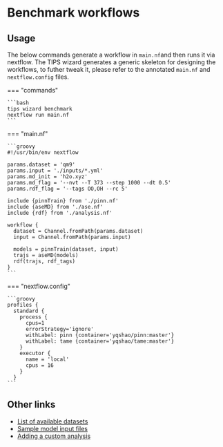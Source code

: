 # Benchmark workflows

## Usage

The below commands generate a workflow in `main.nf`and then runs it via
nextflow. The TIPS wizard generates a generic skeleton for designing the
workflows, to futher tweak it, please refer to the annotated `main.nf` and
`nextflow.config` files.

=== "commands"

    ```bash
    tips wizard benchmark
    nextflow run main.nf
    ```

=== "main.nf"

    ```groovy
    #!/usr/bin/env nextflow
    
    params.dataset = 'qm9'
    params.input = './inputs/*.yml'
    params.md_init = 'h2o.xyz'
    params.md_flag = '--nvt --T 373 --step 1000 --dt 0.5'
    params.rdf_flag = '--tags OO,OH --rc 5'

    include {pinnTrain} from './pinn.nf'
    include {aseMD} from './ase.nf'
    include {rdf} from './analysis.nf'
    
    workflow {
      dataset = Channel.fromPath(params.dataset)
      input = Channel.fromPath(params.input)
      
      models = pinnTrain(dataset, input)
      trajs = aseMD(models)
      rdf(trajs, rdf_tags)
    }
    ```

=== "nextflow.config"

    ```groovy
    profiles {
      standard {
        process {
          cpus=1
          errorStrategy='ignore'
          withLabel: pinn {container='yqshao/pinn:master'}
          withLabel: tame {container='yqshao/tame:master'}
        }
        executor {
          name = 'local'
          cpus = 16
        }
      }
    ```

## Other links

- [List of available datasets]()
- [Sample model input files]()
- [Adding a custom analysis]()
